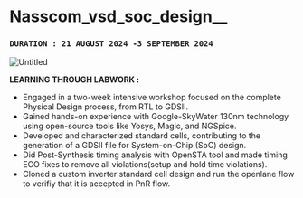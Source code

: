 # Nasscom_vsd_soc_design__
### `DURATION : 21 AUGUST 2024 -3 SEPTEMBER 2024`
![Untitled](https://prod-files-secure.s3.us-west-2.amazonaws.com/9498c3a9-02f9-427c-a6d4-a4a554a6a4f6/d91631cb-a7dc-4ec6-8ae7-71b90e07b813/6b739dc0-3610-4cb4-a7a8-4d5d2ec54456.png)

**LEARNING  THROUGH LABWORK :** 

- Engaged in a two-week intensive workshop focused on the complete Physical Design process, from RTL to GDSII.
- Gained hands-on experience with Google-SkyWater 130nm technology using open-source tools like Yosys, Magic, and NGSpice.
- Developed and characterized standard cells, contributing to the generation of a GDSII file for System-on-Chip (SoC)
design.
- Did Post-Synthesis timing analysis with OpenSTA tool and made timing ECO fixes to remove all violations(setup and hold time violations).
- Cloned a custom inverter standard cell design and  run the openlane flow to verifiy that it is accepted in PnR flow.
